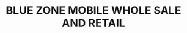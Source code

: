 ---
title: "BLUE ZONE MOBILE WHOLE SALE AND RETAIL"
url: /karachi/blue-zone-mobile-whole-sale-and-retail/
shop: mobile phone
---